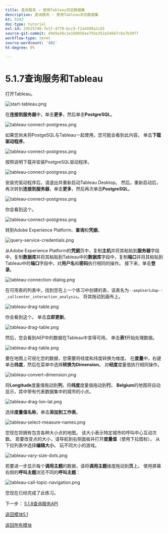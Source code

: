 ```yaml
---
title: 查询服务 — 使用Tableau浏览数据集
description: 查询服务 — 使用Tableau浏览数据集
kt: 5342
doc-type: tutorial
exl-id: 29525740-fe1f-4770-bcc9-f2ad499a2cb5
source-git-commit: d9d9a38c1e160950ae755e352a54667c8a7b30f7
workflow-type: tm+mt
source-wordcount: '402'
ht-degree: 0%

---
```


# 5.1.7查询服务和Tableau

打开Tableau。

![start-tableau.png](./images/starttableau.png)

在&#x200B;**连接到服务器**&#x200B;中，单击&#x200B;**更多**，然后单击&#x200B;**PostgreSQL**。

![tableau-connect-postgress.png](./images/tableauconnectpostgress.png)

如果您尚未将PostgeSQL与Tableau一起使用，您可能会看到此内容。 单击&#x200B;**下载驱动程序**。

![tableau-connect-postgress.png](./images/tableauconnectpostgress1.png)

按照说明下载并安装PostgreSQL驱动程序。

![tableau-connect-postgress.png](./images/tableauconnectpostgress2.png)

安装完驱动程序后，请退出并重新启动Tableau Desktop。 然后，重新启动后，再次转到&#x200B;**连接到服务器**，单击&#x200B;**更多**，然后再次单击&#x200B;**PostgreSQL**。

![tableau-connect-postgress.png](./images/tableauconnectpostgress.png)

你会看到这个。

![tableau-connect-postgress.png](./images/tableauconnectpostgress3.png)

转到Adobe Experience Platform、**查询**&#x200B;和&#x200B;**凭据**。

![query-service-credentials.png](./images/queryservicecredentials.png)

从Adobe Experience Platform的&#x200B;**凭据**&#x200B;页中，复制&#x200B;**主机**&#x200B;并将其粘贴到&#x200B;**服务器**&#x200B;字段中，复制&#x200B;**数据库**&#x200B;并将其粘贴到Tableau中的&#x200B;**数据库**&#x200B;字段中，复制&#x200B;**端口**&#x200B;并将其粘贴到Tableau中的&#x200B;**端口**&#x200B;字段中，对&#x200B;**用户名**&#x200B;和&#x200B;**密码**&#x200B;执行相同的操作。 接下来，单击&#x200B;**登录**。

![tableau-connection-dialog.png](./images/tableauconnectiondialog.png)

在可用表的列表中，找到您在上一个练习中创建的表，该表名为`--aepUserLdap--_callcenter_interaction_analysis`。 将其拖动到画布上。

![tableau-drag-table.png](./images/tableaudragtable.png)

你会看到这个。 单击&#x200B;**立即更新**。

![tableau-drag-table.png](./images/tableaudragtable1.png)

然后，您会看到AEP中的数据在Tableau中变得可用。 单击&#x200B;**表1**&#x200B;开始处理数据。

![tableau-drag-table.png](./images/tableaudragtable2.png)

要在地图上可视化您的数据，您需要将经度和纬度转换为维度。 在&#x200B;**度量**&#x200B;中，右键单击&#x200B;**纬度**，然后在菜单中选择&#x200B;**转换为Dimension**。 对&#x200B;**经度**&#x200B;度量值执行相同操作。

![tableau-convert-dimension.png](./images/tableauconvertdimension.png)

将&#x200B;**Longitude**&#x200B;度量值拖动到&#x200B;**列**，将&#x200B;**纬度**&#x200B;度量值拖动到&#x200B;**行**。 **Belgium**&#x200B;的地图将自动显示，其中带有代表数据集中的城市的小点。

![tableau-drag-lon-lat.png](./images/tableaudraglonlat.png)

选择&#x200B;**度量值名称**，单击&#x200B;**添加到工作表**。

![tableau-select-measure-names.png](./images/selectmeasurenames.png)

您现在将拥有包含各种大小点的地图。 该大小表示特定城市的呼叫中心互动次数。 若要改变点的大小，请导航到右侧面板并打开&#x200B;**度量值**（使用下拉图标）。 从下拉列表中选择&#x200B;**编辑大小**。 玩不同大小的游戏。

![tableau-vary-size-dots.png](./images/tableauvarysizedots.png)

若要进一步显示每个&#x200B;**调用主题**&#x200B;的数据，请将&#x200B;**调用主题**&#x200B;维度拖动到&#x200B;**页**&#x200B;上。 使用屏幕右侧的&#x200B;**呼叫主题**&#x200B;浏览不同的&#x200B;**呼叫主题**：

![tableau-call-topic-navigation.png](./images/tableaucalltopicnavigation.png)

您现在已经完成了此练习。

下一步： [5.1.8查询服务API](./ex8.md)

[返回模块5.1](./query-service.md)

[返回所有模块](../../../overview.md)
